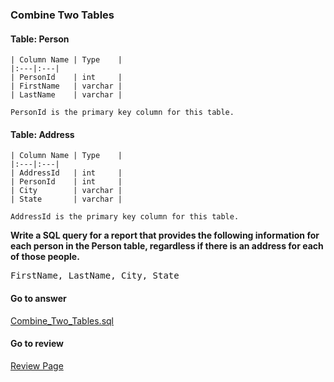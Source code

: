 ### Combine Two Tables

#### Table: Person

```
| Column Name | Type    |
|:---|:---|
| PersonId    | int     |
| FirstName   | varchar |
| LastName    | varchar |

PersonId is the primary key column for this table.
```

#### Table: Address

```
| Column Name | Type    |
|:---|:---|
| AddressId   | int     |
| PersonId    | int     |
| City        | varchar |
| State       | varchar |

AddressId is the primary key column for this table.
``` 

**Write a SQL query for a report that provides the following information for each person in the Person table, regardless if there is an address for each of those people.**

<pre>FirstName, LastName, City, State</pre>


####  Go to answer

[Combine_Two_Tables.sql](https://github.com/Kelv1nYu/LeetCode_Practices/blob/master/Code/Combine_Two_Tables.sql)

#### Go to review

[Review Page](https://github.com/Kelv1nYu/LeetCode_Practices/blob/master/Review/Combine_Two_Tables.md)